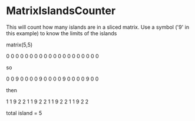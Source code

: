 # MatrixIslandsCounter

This will count how many islands are in a sliced matrix.
Use a symbol ('9' in this example) to know the limits of the islands

matrix(5,5)

0 0 0 0 0
0 0 0 0 0
0 0 0 0 0
0 0 0 0 0

so

0 0 9 0 0
0 0 9 0 0
0 0 9 0 0
0 0 9 0 0

then

1 1 9 2 2
1 1 9 2 2
1 1 9 2 2
1 1 9 2 2

total island = 5
